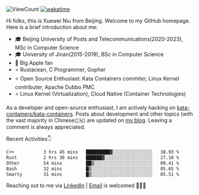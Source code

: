 ![ViewCount](https://views.whatilearened.today/views/github/<justxuewei>/<justxuewei>.svg) [![wakatime](https://wakatime.com/badge/user/018eae19-2c35-4919-be43-56bc26b446d9.svg)](https://wakatime.com/@018eae19-2c35-4919-be43-56bc26b446d9)

Hi folks, this is Xuewei Niu from Beijing. Welcome to my GitHub homepage.
Here is a brief introduction about me:

- 🎓 Beijing University of Posts and Telecommunications(2020-2023), MSc in Computer Science
- 🎓 University of Jinan(2015-2019), BSc in Computer Science
- 📱 Big Apple fan
- ⭐️ Rustacean, C Programmer, Gopher
- ⭐️ Open Source Enthusiast: Kata Containers commiter, Linux Kernel contributer, Apache Dubbo PMC
- ⭐ Linux Kernel (Virtualization), Cloud Native (Container Technologies)

As a developer and open-source enthusiast, I am actively hacking on
[kata-containers/kata-containers](https://github.com/kata-containers/kata-containers). Posts about development and other topics
(with the vast majority in Chinese🇨🇳) are updated on [my blog](https://nxw.name). Leaving a
comment is always appreciated.

Recent Activities👇

<!--START_SECTION:waka-->

```txt
C++           3 hrs 45 mins   █████████▓░░░░░░░░░░░░░░░   38.93 %
Rust          2 hrs 36 mins   ██████▓░░░░░░░░░░░░░░░░░░   27.10 %
Other         54 mins         ██▒░░░░░░░░░░░░░░░░░░░░░░   09.41 %
Bash          32 mins         █▒░░░░░░░░░░░░░░░░░░░░░░░   05.65 %
Smarty        31 mins         █▒░░░░░░░░░░░░░░░░░░░░░░░   05.51 %
```

<!--END_SECTION:waka-->

Reaching out to me via [LinkedIn](https://www.linkedin.com/in/justxuewei) | [Email](mailto:justxuewei@apache.org) is welcomed 🤟🤟🤟
